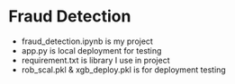 # Fraud Detection
- fraud_detection.ipynb is my project
- app.py is local deployment for testing
- requirement.txt is library I use in project
- rob_scal.pkl & xgb_deploy.pkl is for deployment testing

